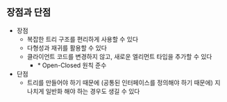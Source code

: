 ## 장점과 단점

- 장점
    - 복잡한 트리 구조를 편리하게 사용할 수 있다
    - 다형성과 재귀를 활용할 수 있다
    - 클라이언트 코드를 변경하지 않고, 새로운 엘리먼트 타입을 추가할 수 있다
      - \* Open-Closed 원칙 준수
- 단점
  - 트리를 만들어야 하기 때문에 (공통된 인터페이스를 정의해야 하기 때문에) 지나치게 일반화 해야 하는 경우도 생길 수 있다
